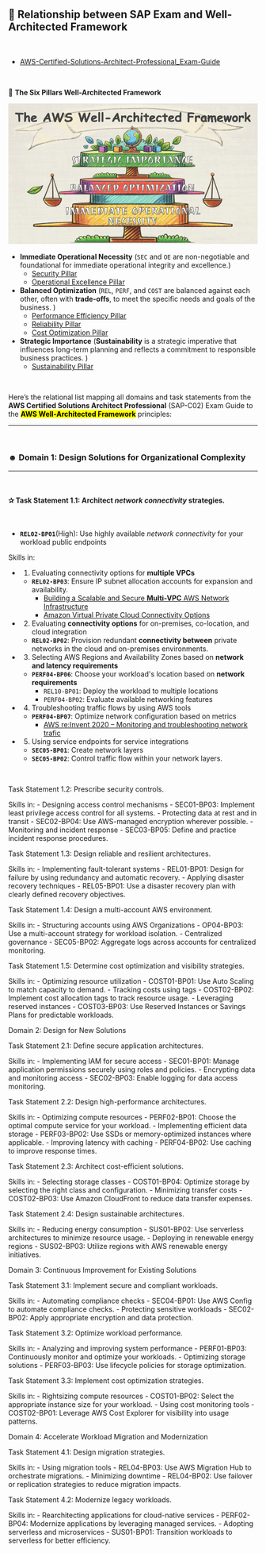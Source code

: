 ## 🪩 Relationship between SAP Exam and Well-Architected Framework

<br>

- [AWS-Certified-Solutions-Architect-Professional_Exam-Guide](https://d1.awsstatic.com/training-and-certification/docs-sa-pro/AWS-Certified-Solutions-Architect-Professional_Exam-Guide.pdf)

<br>

📌 **The Six Pillars Well-Architected Framework**

![image](../assets/AWS_WA_Framework.jpeg)

- **Immediate Operational Necessity** (`SEC` and `OE` are non-negotiable and foundational for immediate operational integrity and excellence.)
  - [Security Pillar](https://docs.aws.amazon.com/pdfs/wellarchitected/latest/security-pillar/wellarchitected-security-pillar.pdf)
  - [Operational Excellence Pillar](https://docs.aws.amazon.com/pdfs/wellarchitected/latest/operational-excellence-pillar/wellarchitected-operational-excellence-pillar.pdf)
- **Balanced Optimization** (`REL`, `PERF`, and `COST` are balanced against each other, often with **trade-offs**, to meet the specific needs and goals of the business.
)
  - [Performance Efficiency Pillar](https://docs.aws.amazon.com/pdfs/wellarchitected/latest/performance-efficiency-pillar/wellarchitected-performance-efficiency-pillar.pdf)
  - [Reliability Pillar](https://docs.aws.amazon.com/pdfs/wellarchitected/latest/reliability-pillar/wellarchitected-reliability-pillar.pdf)
  - [Cost Optimization Pillar](https://docs.aws.amazon.com/pdfs/wellarchitected/latest/cost-optimization-pillar/wellarchitected-cost-optimization-pillar.pdf)
- **Strategic Importance** (**Sustainability** is a strategic imperative that influences long-term planning and reflects a commitment to responsible business practices.
)
  - [Sustainability Pillar](https://docs.aws.amazon.com/pdfs/wellarchitected/latest/sustainability-pillar/wellarchitected-sustainability-pillar.pdf)

<br>

Here’s the relational list mapping all domains and task statements from the **AWS Certified Solutions Architect Professional** (SAP-C02) Exam Guide to the <mark>**AWS Well-Architected Framework**</mark> principles:

---

<br>

### ☻ Domain 1: Design Solutions for Organizational Complexity

---

<br>

#### ✰ Task Statement 1.1: Architect _network connectivity_ strategies.

<br>

- **`REL02-BP01`**(High): Use highly available _network connectivity_ for your workload public endpoints

Skills in:  
- 1. Evaluating connectivity options for **multiple VPCs**  
  - **`REL02-BP03`**: Ensure IP subnet allocation accounts for expansion and availability.  
    - [Building a Scalable and Secure **Multi-VPC** AWS Network Infrastructure](https://docs.aws.amazon.com/pdfs/whitepapers/latest/building-scalable-secure-multi-vpc-network-infrastructure/building-scalable-secure-multi-vpc-network-infrastructure.pdf)
    - [Amazon Virtual Private Cloud Connectivity Options](https://d1.awsstatic.com/whitepapers/aws-amazon-vpc-connectivity-options.pdf)
- 2. Evaluating **connectivity options** for on-premises, co-location, and cloud integration  
  - **`REL02-BP02`**: Provision redundant **connectivity between** private networks in the cloud and on-premises environments.  
- 3. Selecting AWS Regions and Availability Zones based on **network and latency requirements**
  - **`PERF04-BP06`**: Choose your workload's location based on **network requirements**
    - `REL10-BP01`: Deploy the workload to multiple locations 
    - `PERF04-BP02`: Evaluate available networking features 
- 4. Troubleshooting traffic flows by using AWS tools
  - **`PERF04-BP07`**: Optimize network configuration based on metrics 
    - [AWS re:Invent 2020 – Monitoring and troubleshooting network trafic](https://www.youtube.com/watch?v=Ed09ReWRQXc)  
- 5. Using service endpoints for service integrations 
  - **`SEC05-BP01`**: Create network layers
  - **`SEC05-BP02`**: Control traffic flow within your network layers.

<br>

Task Statement 1.2: Prescribe security controls.

Skills in:
	- Designing access control mechanisms
	- SEC01-BP03: Implement least privilege access control for all systems.
	- Protecting data at rest and in transit
	- SEC02-BP04: Use AWS-managed encryption wherever possible.
	- Monitoring and incident response
	- SEC03-BP05: Define and practice incident response procedures.

Task Statement 1.3: Design reliable and resilient architectures.

Skills in:
	- Implementing fault-tolerant systems
	- REL01-BP01: Design for failure by using redundancy and automatic recovery.
	- Applying disaster recovery techniques
	- REL05-BP01: Use a disaster recovery plan with clearly defined recovery objectives.

Task Statement 1.4: Design a multi-account AWS environment.

Skills in:
	- Structuring accounts using AWS Organizations
	- OP04-BP03: Use a multi-account strategy for workload isolation.
	- Centralized governance
	- SEC05-BP02: Aggregate logs across accounts for centralized monitoring.

Task Statement 1.5: Determine cost optimization and visibility strategies.

Skills in:
	- Optimizing resource utilization
	- COST01-BP01: Use Auto Scaling to match capacity to demand.
	- Tracking costs using tags
	- COST02-BP02: Implement cost allocation tags to track resource usage.
	- Leveraging reserved instances
	- COST03-BP03: Use Reserved Instances or Savings Plans for predictable workloads.

Domain 2: Design for New Solutions

Task Statement 2.1: Define secure application architectures.

Skills in:
	- Implementing IAM for secure access
	- SEC01-BP01: Manage application permissions securely using roles and policies.
	- Encrypting data and monitoring access
	- SEC02-BP03: Enable logging for data access monitoring.

Task Statement 2.2: Design high-performance architectures.

Skills in:
	- Optimizing compute resources
	- PERF02-BP01: Choose the optimal compute service for your workload.
	- Implementing efficient data storage
	- PERF03-BP02: Use SSDs or memory-optimized instances where applicable.
	- Improving latency with caching
	- PERF04-BP02: Use caching to improve response times.

Task Statement 2.3: Architect cost-efficient solutions.

Skills in:
	- Selecting storage classes
	- COST01-BP04: Optimize storage by selecting the right class and configuration.
	- Minimizing transfer costs
	- COST02-BP03: Use Amazon CloudFront to reduce data transfer expenses.

Task Statement 2.4: Design sustainable architectures.

Skills in:
	- Reducing energy consumption
	- SUS01-BP02: Use serverless architectures to minimize resource usage.
	- Deploying in renewable energy regions
	- SUS02-BP03: Utilize regions with AWS renewable energy initiatives.

Domain 3: Continuous Improvement for Existing Solutions

Task Statement 3.1: Implement secure and compliant workloads.

Skills in:
	- Automating compliance checks
	- SEC04-BP01: Use AWS Config to automate compliance checks.
	- Protecting sensitive workloads
	- SEC02-BP02: Apply appropriate encryption and data protection.

Task Statement 3.2: Optimize workload performance.

Skills in:
	- Analyzing and improving system performance
	- PERF01-BP03: Continuously monitor and optimize your workloads.
	- Optimizing storage solutions
	- PERF03-BP03: Use lifecycle policies for storage optimization.

Task Statement 3.3: Implement cost optimization strategies.

Skills in:
	- Rightsizing compute resources
	- COST01-BP02: Select the appropriate instance size for your workload.
	- Using cost monitoring tools
	- COST02-BP01: Leverage AWS Cost Explorer for visibility into usage patterns.

Domain 4: Accelerate Workload Migration and Modernization

Task Statement 4.1: Design migration strategies.

Skills in:
	- Using migration tools
	- REL04-BP03: Use AWS Migration Hub to orchestrate migrations.
	- Minimizing downtime
	- REL04-BP02: Use failover or replication strategies to reduce migration impacts.

Task Statement 4.2: Modernize legacy workloads.

Skills in:
	- Rearchitecting applications for cloud-native services
	- PERF02-BP04: Modernize applications by leveraging managed services.
	- Adopting serverless and microservices
	- SUS01-BP01: Transition workloads to serverless for better efficiency.


